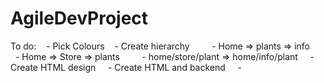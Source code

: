 # AgileDevProject

To do:
   - Pick Colours
   - Create hierarchy
        - Home => plants => info
        - Home => Store => plants
        - home/store/plant => home/info/plant
    - Create HTML design
    - Create HTML and backend
    - 